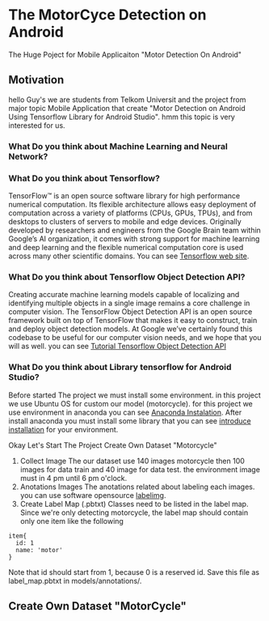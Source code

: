 # The MotorCyce Detection on Android
The Huge Poject for Mobile Applicaiton "Motor Detection On Android"

## Motivation
hello Guy's we are students from Telkom Universit and the project from major topic Mobile Application that create "Motor Detection on Android Using Tensorflow Library for Android Studio". hmm this topic is very interested for us.

### What Do you think about Machine Learning and Neural Network?

### What Do you think about Tensorflow?
TensorFlow™ is an open source software library for high performance numerical computation. Its flexible architecture allows easy deployment of computation across a variety of platforms (CPUs, GPUs, TPUs), and from desktops to clusters of servers to mobile and edge devices. Originally developed by researchers and engineers from the Google Brain team within Google’s AI organization, it comes with strong support for machine learning and deep learning and the flexible numerical computation core is used across many other scientific domains. You can see [Tensorflow web site](https://www.tensorflow.org/).

### What Do you think about Tensorflow Object Detection API?
Creating accurate machine learning models capable of localizing and identifying multiple objects in a single image remains a core challenge in computer vision. The TensorFlow Object Detection API is an open source framework built on top of TensorFlow that makes it easy to construct, train and deploy object detection models. At Google we’ve certainly found this codebase to be useful for our computer vision needs, and we hope that you will as well.
you can see [Tutorial Tensorflow Object Detection API](https://github.com/tensorflow/models/tree/master/research/object_detection)

### What Do you think about Library tensorflow for Android Studio?


Before started The project we must install some environment. in this project we use Ubuntu OS for custom our model (motorcycle).  for this project we use environment in anaconda you can see [Anaconda Instalation](https://www.digitalocean.com/community/tutorials/how-to-install-anaconda-on-ubuntu-18-04-quickstart/). After install anaconda you must install some library that you can see [introduce installation](https://github.com/tensorflow/models/blob/master/research/object_detection/g3doc/installation.md/) for your environment. 


Okay Let's Start The Project
Create Own Dataset "Motorcycle"
1. Collect Image
The our dataset use 140 images motorcycle then 100 images for data train and 40 image for data test. the environment image must in 4 pm until 6 pm o'clock.
2. Anotations Images
The anotations related about labeling each images. you can use software opensource [labelimg](https://github.com/tzutalin/labelImg).
3. Create Label Map (.pbtxt)
Classes need to be listed in the label map. Since we're only detecting motorcycle, the label map should contain only one item like the following
```
item{
  id: 1
  name: 'motor'
}
```
Note that id should start from 1, because 0 is a reserved id. Save this file as label_map.pbtxt in models/annotations/.
## Create Own Dataset "MotorCycle"
